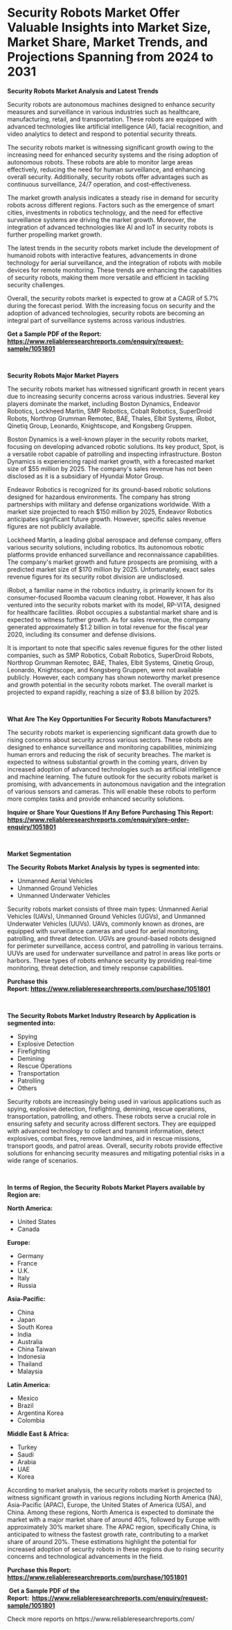 <p><h1>Security Robots Market Offer Valuable Insights into Market Size, Market Share, Market Trends, and Projections Spanning from 2024 to 2031</h1></p><p><strong>Security Robots Market Analysis and Latest Trends</strong></p>
<p><p>Security robots are autonomous machines designed to enhance security measures and surveillance in various industries such as healthcare, manufacturing, retail, and transportation. These robots are equipped with advanced technologies like artificial intelligence (AI), facial recognition, and video analytics to detect and respond to potential security threats.</p><p>The security robots market is witnessing significant growth owing to the increasing need for enhanced security systems and the rising adoption of autonomous robots. These robots are able to monitor large areas effectively, reducing the need for human surveillance, and enhancing overall security. Additionally, security robots offer advantages such as continuous surveillance, 24/7 operation, and cost-effectiveness.</p><p>The market growth analysis indicates a steady rise in demand for security robots across different regions. Factors such as the emergence of smart cities, investments in robotics technology, and the need for effective surveillance systems are driving the market growth. Moreover, the integration of advanced technologies like AI and IoT in security robots is further propelling market growth.</p><p>The latest trends in the security robots market include the development of humanoid robots with interactive features, advancements in drone technology for aerial surveillance, and the integration of robots with mobile devices for remote monitoring. These trends are enhancing the capabilities of security robots, making them more versatile and efficient in tackling security challenges.</p><p>Overall, the security robots market is expected to grow at a CAGR of 5.7% during the forecast period. With the increasing focus on security and the adoption of advanced technologies, security robots are becoming an integral part of surveillance systems across various industries.</p></p>
<p><strong>Get a Sample PDF of the Report:&nbsp; <a href="https://www.reliableresearchreports.com/enquiry/request-sample/1051801">https://www.reliableresearchreports.com/enquiry/request-sample/1051801</a></strong></p>
<p>&nbsp;</p>
<p><strong>Security Robots Major Market Players</strong></p>
<p><p>The security robots market has witnessed significant growth in recent years due to increasing security concerns across various industries. Several key players dominate the market, including Boston Dynamics, Endeavor Robotics, Lockheed Martin, SMP Robotics, Cobalt Robotics, SuperDroid Robots, Northrop Grumman Remotec, BAE, Thales, Elbit Systems, iRobot, Qinetiq Group, Leonardo, Knightscope, and Kongsberg Gruppen.</p><p>Boston Dynamics is a well-known player in the security robots market, focusing on developing advanced robotic solutions. Its key product, Spot, is a versatile robot capable of patrolling and inspecting infrastructure. Boston Dynamics is experiencing rapid market growth, with a forecasted market size of $55 million by 2025. The company's sales revenue has not been disclosed as it is a subsidiary of Hyundai Motor Group.</p><p>Endeavor Robotics is recognized for its ground-based robotic solutions designed for hazardous environments. The company has strong partnerships with military and defense organizations worldwide. With a market size projected to reach $150 million by 2025, Endeavor Robotics anticipates significant future growth. However, specific sales revenue figures are not publicly available.</p><p>Lockheed Martin, a leading global aerospace and defense company, offers various security solutions, including robotics. Its autonomous robotic platforms provide enhanced surveillance and reconnaissance capabilities. The company's market growth and future prospects are promising, with a predicted market size of $170 million by 2025. Unfortunately, exact sales revenue figures for its security robot division are undisclosed.</p><p>iRobot, a familiar name in the robotics industry, is primarily known for its consumer-focused Roomba vacuum cleaning robot. However, it has also ventured into the security robots market with its model, RP-VITA, designed for healthcare facilities. iRobot occupies a substantial market share and is expected to witness further growth. As for sales revenue, the company generated approximately $1.2 billion in total revenue for the fiscal year 2020, including its consumer and defense divisions.</p><p>It is important to note that specific sales revenue figures for the other listed companies, such as SMP Robotics, Cobalt Robotics, SuperDroid Robots, Northrop Grumman Remotec, BAE, Thales, Elbit Systems, Qinetiq Group, Leonardo, Knightscope, and Kongsberg Gruppen, were not available publicly. However, each company has shown noteworthy market presence and growth potential in the security robots market. The overall market is projected to expand rapidly, reaching a size of $3.8 billion by 2025.</p></p>
<p>&nbsp;</p>
<p><strong>What Are The Key Opportunities For Security Robots Manufacturers?</strong></p>
<p><p>The security robots market is experiencing significant data growth due to rising concerns about security across various sectors. These robots are designed to enhance surveillance and monitoring capabilities, minimizing human errors and reducing the risk of security breaches. The market is expected to witness substantial growth in the coming years, driven by increased adoption of advanced technologies such as artificial intelligence and machine learning. The future outlook for the security robots market is promising, with advancements in autonomous navigation and the integration of various sensors and cameras. This will enable these robots to perform more complex tasks and provide enhanced security solutions.</p></p>
<p><strong>Inquire or Share Your Questions If Any Before Purchasing This Report: <a href="https://www.reliableresearchreports.com/enquiry/pre-order-enquiry/1051801">https://www.reliableresearchreports.com/enquiry/pre-order-enquiry/1051801</a></strong></p>
<p>&nbsp;</p>
<p><strong>Market Segmentation</strong></p>
<p><strong>The Security Robots Market Analysis by types is segmented into:</strong></p>
<p><ul><li>Unmanned Aerial Vehicles</li><li>Unmanned Ground Vehicles</li><li>Unmanned Underwater Vehicles</li></ul></p>
<p><p>Security robots market consists of three main types: Unmanned Aerial Vehicles (UAVs), Unmanned Ground Vehicles (UGVs), and Unmanned Underwater Vehicles (UUVs). UAVs, commonly known as drones, are equipped with surveillance cameras and used for aerial monitoring, patrolling, and threat detection. UGVs are ground-based robots designed for perimeter surveillance, access control, and patrolling in various terrains. UUVs are used for underwater surveillance and patrol in areas like ports or harbors. These types of robots enhance security by providing real-time monitoring, threat detection, and timely response capabilities.</p></p>
<p><strong>Purchase this Report:&nbsp;<a href="https://www.reliableresearchreports.com/purchase/1051801">https://www.reliableresearchreports.com/purchase/1051801</a></strong></p>
<p>&nbsp;</p>
<p><strong>The Security Robots Market Industry Research by Application is segmented into:</strong></p>
<p><ul><li>Spying</li><li>Explosive Detection</li><li>Firefighting</li><li>Demining</li><li>Rescue Operations</li><li>Transportation</li><li>Patrolling</li><li>Others</li></ul></p>
<p><p>Security robots are increasingly being used in various applications such as spying, explosive detection, firefighting, demining, rescue operations, transportation, patrolling, and others. These robots serve a crucial role in ensuring safety and security across different sectors. They are equipped with advanced technology to collect and transmit information, detect explosives, combat fires, remove landmines, aid in rescue missions, transport goods, and patrol areas. Overall, security robots provide effective solutions for enhancing security measures and mitigating potential risks in a wide range of scenarios.</p></p>
<p>&nbsp;</p>
<p><strong>In terms of Region, the Security Robots Market Players available by Region are:</strong></p>
<p>
    <p> <strong> North America: </strong>
        <ul>
            <li>United States</li>
            <li>Canada</li>
        </ul>
        </p> 
    <p> <strong> Europe: </strong>
        <ul>
            <li>Germany</li>
            <li>France</li>
            <li>U.K.</li>
            <li>Italy</li>
            <li>Russia</li>
        </ul>
        </p> 
    <p> <strong> Asia-Pacific: </strong>
        <ul>
            <li>China</li>
            <li>Japan</li>
            <li>South Korea</li>
            <li>India</li>
            <li>Australia</li>
            <li>China Taiwan</li>
            <li>Indonesia</li>
            <li>Thailand</li>
            <li>Malaysia</li>
        </ul>
        </p> 
    <p> <strong> Latin America: </strong>
        <ul>
            <li>Mexico</li>
            <li>Brazil</li>
            <li>Argentina Korea</li>
            <li>Colombia</li>
        </ul>
        </p> 
    <p> <strong> Middle East & Africa: </strong>
        <ul>
            <li>Turkey</li>
            <li>Saudi</li>
            <li>Arabia</li>
            <li>UAE</li>
            <li>Korea</li>
        </ul>
    </p>
    </p>
<p><p>According to market analysis, the security robots market is projected to witness significant growth in various regions including North America (NA), Asia-Pacific (APAC), Europe, the United States of America (USA), and China. Among these regions, North America is expected to dominate the market with a major market share of around 40%, followed by Europe with approximately 30% market share. The APAC region, specifically China, is anticipated to witness the fastest growth rate, contributing to a market share of around 20%. These estimations highlight the potential for increased adoption of security robots in these regions due to rising security concerns and technological advancements in the field.</p></p>
<p><strong>Purchase this Report: <a href="https://www.reliableresearchreports.com/purchase/1051801">https://www.reliableresearchreports.com/purchase/1051801</a></strong></p>
<p>&nbsp;<strong>Get a Sample PDF of the Report:&nbsp;&nbsp;<a href="https://www.reliableresearchreports.com/enquiry/request-sample/1051801">https://www.reliableresearchreports.com/enquiry/request-sample/1051801</a></strong></p>
<p><strong></strong></p>
<p>Check more reports on https://www.reliableresearchreports.com/</p>
